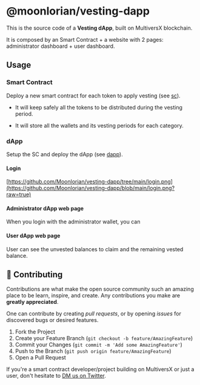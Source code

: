 # @moonlorian/vesting-dapp

This is the source code of a **Vesting dApp**, built on MultiversX blockchain.

It is composed by an Smart Contract + a website with 2 pages: administrator dashboard + user dashboard.

## Usage

### Smart Contract

Deploy a new smart contract for each token to apply vesting (see [sc](https://github.com/Moonlorian/vesting-dapp/tree/main/sc)).

- It will keep safely all the tokens to be distributed during the vesting period.

- It will store all the wallets and its vesting periods for each category.
 
### dApp

Setup the SC and deploy the dApp (see [dapp](https://github.com/Moonlorian/vesting-dapp/tree/main/dapp)).

#### Login

[https://github.com/Moonlorian/vesting-dapp/tree/main/login.png](https://github.com/Moonlorian/vesting-dapp/blob/main/login.png?raw=true)

#### Administrator dApp web page

When you login with the administrator wallet, you can

#### User dApp web page

User can see the unvested balances to claim and the remaining vested balance.

## 👥 Contributing

Contributions are what make the open source community such an amazing place to be learn, inspire, and create. Any contributions you make are **greatly appreciated**.

One can contribute by creating _pull requests_, or by opening _issues_ for discovered bugs or desired features.

1. Fork the Project
2. Create your Feature Branch (`git checkout -b feature/AmazingFeature`)
3. Commit your Changes (`git commit -m 'Add some AmazingFeature'`)
4. Push to the Branch (`git push origin feature/AmazingFeature`)
5. Open a Pull Request

If you're a smart contract developer/project building on MultiversX or just a user, don't hesitate to [DM us on Twitter](https://twitter.com/moonlorian).

